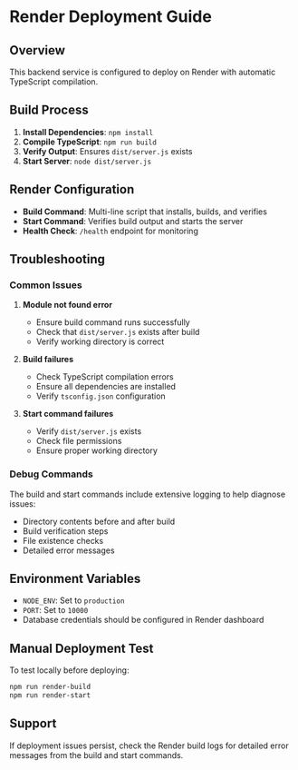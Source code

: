 # Render Deployment Guide

## Overview
This backend service is configured to deploy on Render with automatic TypeScript compilation.

## Build Process
1. **Install Dependencies**: `npm install`
2. **Compile TypeScript**: `npm run build`
3. **Verify Output**: Ensures `dist/server.js` exists
4. **Start Server**: `node dist/server.js`

## Render Configuration
- **Build Command**: Multi-line script that installs, builds, and verifies
- **Start Command**: Verifies build output and starts the server
- **Health Check**: `/health` endpoint for monitoring

## Troubleshooting

### Common Issues

1. **Module not found error**
   - Ensure build command runs successfully
   - Check that `dist/server.js` exists after build
   - Verify working directory is correct

2. **Build failures**
   - Check TypeScript compilation errors
   - Ensure all dependencies are installed
   - Verify `tsconfig.json` configuration

3. **Start command failures**
   - Verify `dist/server.js` exists
   - Check file permissions
   - Ensure proper working directory

### Debug Commands
The build and start commands include extensive logging to help diagnose issues:
- Directory contents before and after build
- Build verification steps
- File existence checks
- Detailed error messages

## Environment Variables
- `NODE_ENV`: Set to `production`
- `PORT`: Set to `10000`
- Database credentials should be configured in Render dashboard

## Manual Deployment Test
To test locally before deploying:
```bash
npm run render-build
npm run render-start
```

## Support
If deployment issues persist, check the Render build logs for detailed error messages from the build and start commands.

